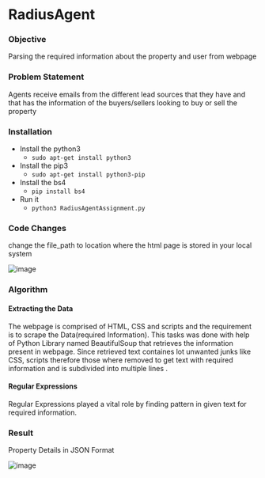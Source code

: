 # RadiusAgent

### Objective

Parsing the required information about the property and user from webpage

### Problem Statement
Agents receive emails from the different lead sources that they have and that has the information of the buyers/sellers looking to buy or sell the property

### Installation

* Install the python3
  * `sudo apt-get install python3`
* Install the pip3
  * `sudo apt-get install python3-pip`
* Install the bs4
  * `pip install bs4`  
* Run it
  * `python3 RadiusAgentAssignment.py`
  
 ### Code Changes
 
 change the file_path to location where the html page is stored in your local system
 
![image](https://user-images.githubusercontent.com/27794146/88887488-1b972000-d25a-11ea-97f8-91b7c01e16cc.png)

### Algorithm

#### Extracting the Data 

The webpage is comprised of HTML, CSS and scripts and the requirement is to scrape the Data(required Information). This tasks was done with help of Python Library  named BeautifulSoup that retrieves the information present in webpage. Since retrieved text containes lot unwanted junks like CSS, scripts therefore those where removed to get text with required information and is subdivided into multiple lines .

#### Regular Expressions

Regular Expressions played a vital role by finding pattern in given text for required information.


### Result

Property Details in JSON Format

![image](https://user-images.githubusercontent.com/27794146/88888111-53529780-d25b-11ea-8fbd-181427de35bf.png)


  
